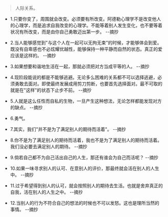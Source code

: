 >人际关系。

- 1.只要你变了，周围就会改变。必须要有所改变。阿德勒心理学不是改变他人的心理学，而是追求自我改变的心理学。不能等着别人发生变化，也不要等着状况有所改变，而是由你自己勇敢迈出第一步。 --摘抄

- 2.当人能够感觉到"与这个人在一起可以无拘无束"的时候，才能够体会到爱。既没有自卑感也不必炫耀优越性，能够保持一种平静而自然的状态。真正的爱应该是这样的。 --摘抄

- 3.如果想要和谐地生活在一起，那就必须把对方当成平等的人。 --摘抄

- 4.现阶段能说的都是不能够逃避。无论多么困难的关系都不可以选择逃避，必须勇敢去面对。即使最终发展成用剪刀剪断，也要首先选择面对。最不可取的就是在"这样"的状态下止步不前。 --摘抄

- 5.人就是这么任性而自私的生物，一旦产生这种想法，无论怎样都能发现对方的缺点。 --摘抄

- 6.勇气。

- 7.其实，我们"并不是为了满足别人的期待而活着"。 --摘抄

- 8.你不是为了满足别人的期待而活着，我也不是为了满足别人的期待而活着。我们没必要去满足别人的期待。 --摘抄

- 9.倘若自己都不为自己活出自己的人生，那还有谁会为自己而活呢？ --摘抄

- 10.如果一味寻求别人的认可、在意别人的评价，那最终就会活在别人的人生中。 --摘抄

- 11.过于希望得到别人的认可，就会按照别人的期待去生活。也就是舍弃真正的自我，活在别人的人生之中。 --摘抄

- 12.当别人的行为不符合自己的想法的时候也不可以发怒。这也是理所当然的事情。 --摘抄
